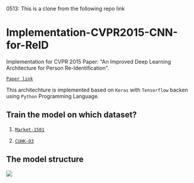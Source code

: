 0513: This is a clone from the following repo link

# Implementation-CVPR2015-CNN-for-ReID

Implementation for CVPR 2015 Paper: "An Improved Deep Learning Architecture for Person Re-Identification".

[`Paper link`](http://www.cv-foundation.org/openaccess/content_cvpr_2015/papers/Ahmed_An_Improved_Deep_2015_CVPR_paper.pdf)

This architechture is implemented based on `Keras` with `Tensorflow` backen using `Python` Programming Language.

## Train the model on which dataset?

1. [`Market-1501`](https://github.com/Deep-Learning-Person-Re-Identification/Implementaion-1/tree/master/market1501)

2. [`CUHK-03`](https://github.com/Deep-Learning-Person-Re-Identification/Implementaion-1/tree/master/CUHK03)

## The model structure

![](https://github.com/Deep-Learning-Person-Re-Identification/Implementaion-1/blob/master/model.png)


